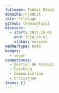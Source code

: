```yaml
---
fullname: Thomas Blazy
domaine: Produit
role: Pilotage
github: thomasblazy1
missions:
  - start: 2021-10-01
    end: 2024-09-01
    status: service
memberType: beta
badges:
  - segur
competences:
  - Gestion de Produit
  - Coaching
  - Communication
  - Croissance
teams: []
---
```

